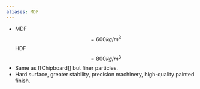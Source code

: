 ```yaml
---
aliases: MDF
---
```


- MDF $$= 600kg/m^3$$
  HDF $$= 800kg/m^3$$
- Same as [[Chipboard]] but finer particles.
- Hard surface, greater stability, precision machinery, high-quality painted finish.